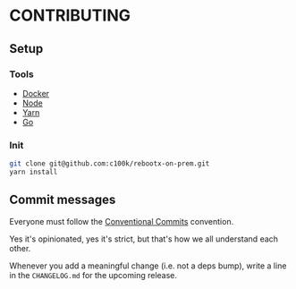 # CONTRIBUTING

## Setup

### Tools

- [Docker](https://www.docker.com)
- [Node](https://github.com/nvm-sh/nvm)
- [Yarn](https://classic.yarnpkg.com/lang/en/docs/install)
- [Go](https://go.dev)

### Init

```sh
git clone git@github.com:c100k/rebootx-on-prem.git
yarn install
```

## Commit messages

Everyone must follow the [Conventional Commits](https://www.conventionalcommits.org) convention.

Yes it's opinionated, yes it's strict, but that's how we all understand each other.

Whenever you add a meaningful change (i.e. not a deps bump), write a line in the `CHANGELOG.md` for the upcoming release.
